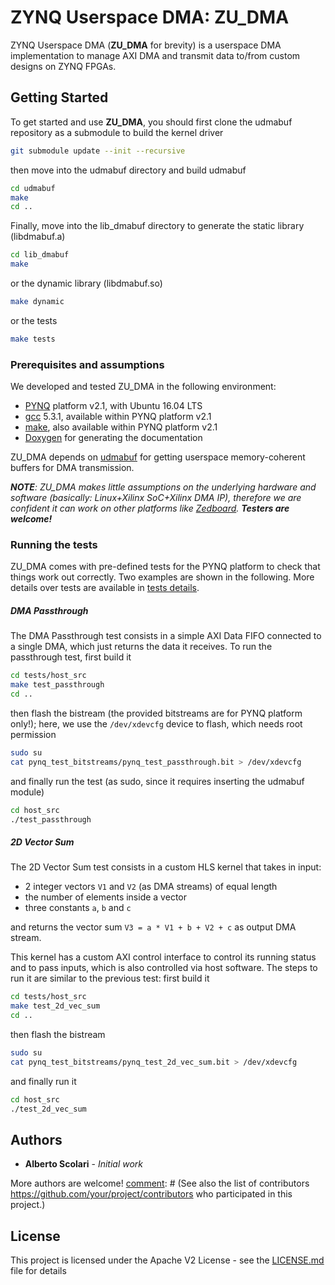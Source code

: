 # ZYNQ Userspace DMA: ZU_DMA

ZYNQ Userspace DMA (__ZU_DMA__ for brevity) is a userspace DMA implementation to manage AXI DMA and transmit data to/from custom designs on ZYNQ FPGAs.

## Getting Started

To get started and use __ZU_DMA__, you should first clone the udmabuf repository as a submodule to build the kernel driver

```bash
git submodule update --init --recursive
```
then move into the udmabuf directory and build udmabuf

```bash
cd udmabuf
make
cd ..
```
Finally, move into the lib_dmabuf directory to generate the static library (libdmabuf.a)

```bash
cd lib_dmabuf
make
```
or the dynamic library (libdmabuf.so)

```bash
make dynamic
```

or the tests

```bash
make tests
```

### Prerequisites and assumptions

We developed and tested ZU_DMA in the following environment:

* [PYNQ](http://www.pynq.io) platform v2.1, with Ubuntu 16.04 LTS
* [gcc](https://gcc.gnu.org) 5.3.1, available within PYNQ platform v2.1
* [make](https://www.gnu.org/software/make/), also available within PYNQ platform v2.1
* [Doxygen](http://www.stack.nl/~dimitri/doxygen/) for generating the documentation

ZU_DMA depends on [udmabuf](https://github.com/ikwzm/udmabuf) for getting userspace memory-coherent buffers for DMA transmission.

_**NOTE**: ZU_DMA makes little assumptions on the underlying hardware and software (basically: Linux+Xilinx SoC+Xilinx DMA IP), therefore we are confident it can work on other platforms like [Zedboard](http://zedboard.org/product/zedboard). **Testers are welcome!**_

### Running the tests

ZU_DMA comes with pre-defined tests for the PYNQ platform to check that things work out correctly. Two examples are shown in the following.
More details over tests are available in [tests details](tests/TESTS.md).

##### DMA Passthrough
The DMA Passthrough test consists in a simple AXI Data FIFO connected to a single DMA, which just returns the data it receives. To run the passthrough test, first build it

```bash
cd tests/host_src
make test_passthrough
cd ..
```

then flash the bistream (the provided bitstreams are for PYNQ platform only!); here, we use the `/dev/xdevcfg` device to flash, which needs root permission

```bash
sudo su
cat pynq_test_bitstreams/pynq_test_passthrough.bit > /dev/xdevcfg
```

and finally run the test (as sudo, since it requires inserting the udmabuf module)

```bash
cd host_src
./test_passthrough
```

##### 2D Vector Sum
The 2D Vector Sum test consists in a custom HLS kernel that takes in input:
* 2 integer vectors `V1` and `V2` (as DMA streams) of equal length
* the number of elements inside a vector
* three constants `a`, `b` and `c`

and returns the vector sum `V3 = a * V1 + b + V2 + c` as output DMA stream.

This kernel has a custom AXI control interface to control its running status and to pass inputs, which is also controlled via host software. The steps to run it are similar to the previous test: first build it

```bash
cd tests/host_src
make test_2d_vec_sum
cd ..
```

then flash the bistream

```bash
sudo su
cat pynq_test_bitstreams/pynq_test_2d_vec_sum.bit > /dev/xdevcfg
```

and finally run it

```bash
cd host_src
./test_2d_vec_sum
```

[comment]: # (## Detailed Description of ZU_DMA)

[comment]: # (Add additional notes about how to deploy this on a live system)

[comment]: # (## Contributing)

[comment]: # (Please read CONTRIBUTING.md https://gist.github.com/PurpleBooth/b24679402957c63ec426 for details on our code of conduct, and the process for submitting pull requests to us.)

## Authors

* **Alberto Scolari** - *Initial work*

More authors are welcome!
[comment]: # (See also the list of contributors https://github.com/your/project/contributors who participated in this project.)

## License

This project is licensed under the Apache V2 License - see the [LICENSE.md](LICENSE) file for details

[comment]: # (## Acknowledgments)

[comment]: # (* Hat tip to anyone whose code was used)
[comment]: # (* Inspiration)
[comment]: # (* etc)
